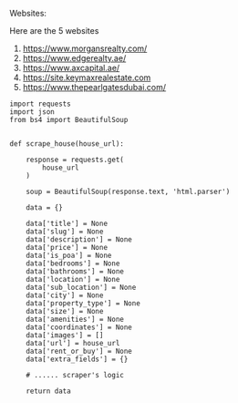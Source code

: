 Websites:

Here are the 5 websites

1. https://www.morgansrealty.com/
2. https://www.edgerealty.ae/
3. https://www.axcapital.ae/
4. https://site.keymaxrealestate.com
5. https://www.thepearlgatesdubai.com/

```
import requests
import json
from bs4 import BeautifulSoup


def scrape_house(house_url):
    
    response = requests.get(
        house_url
    )
    
    soup = BeautifulSoup(response.text, 'html.parser')
    
    data = {}

    data['title'] = None
    data['slug'] = None
    data['description'] = None
    data['price'] = None
    data['is_poa'] = None
    data['bedrooms'] = None
    data['bathrooms'] = None
    data['location'] = None
    data['sub_location'] = None
    data['city'] = None
    data['property_type'] = None
    data['size'] = None
    data['amenities'] = None
    data['coordinates'] = None
    data['images'] = []
    data['url'] = house_url
    data['rent_or_buy'] = None
    data['extra_fields'] = {}
    
    # ...... scraper's logic

    return data

```